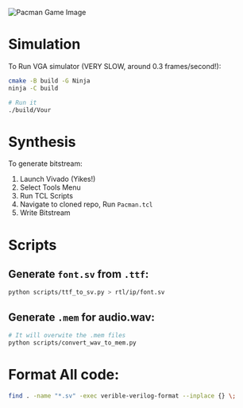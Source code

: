 
![Pacman Game Image](https://ammar.engineer/posts/2024/12/04/pacman-on-an-fpga-in-systemverilog/images/pacman_game.png)

# Simulation
To Run VGA simulator (VERY SLOW, around 0.3 frames/second!):

```bash
cmake -B build -G Ninja 
ninja -C build

# Run it
./build/Vour
```

# Synthesis
To generate bitstream:

1. Launch Vivado (Yikes!)
2. Select Tools Menu
3. Run TCL Scripts
4. Navigate to cloned repo, Run `Pacman.tcl`
5. Write Bitstream

# Scripts
## Generate `font.sv` from `.ttf`:

```bash
python scripts/ttf_to_sv.py > rtl/ip/font.sv
```

## Generate `.mem` for audio.wav:
```bash
# It will overwite the .mem files
python scripts/convert_wav_to_mem.py 
```

# Format All code:
```bash
find . -name "*.sv" -exec verible-verilog-format --inplace {} \;
```
